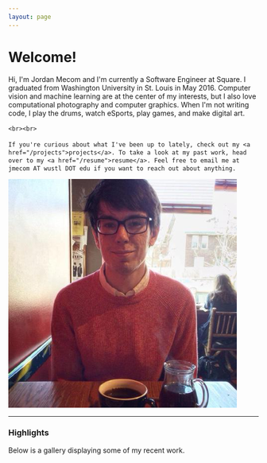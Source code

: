 ```yaml
---
layout: page
---
```


# Welcome!

<div class="row">

  <div class="col-sm-8 col-md-8">
  
  <p class="lead">
    Hi, I'm Jordan Mecom and I'm currently a Software Engineer at Square.
    I graduated from Washington University in St. Louis in May 2016. Computer vision and machine learning are at the center of my interests, but I also love computational photography and computer graphics. When I'm not writing code, I play the drums, watch eSports, play games, and make digital art. 

    <br><br>

    If you're curious about what I've been up to lately, check out my <a href="/projects">projects</a>. To take a look at my past work, head over to my <a href="/resume">resume</a>. Feel free to email me at jmecom AT wustl DOT edu if you want to reach out about anything. 
  </p>

  </div>

  <div class="col-sm-4 col-md-4">
    <!-- <a href="images/me-big.jpg" class="thumbnail"> -->
      <img class="thumbnail" src="images/me-big.jpg" style="margin: 0;">
    <!-- </a> -->
  </div>

</div>

<hr>

### Highlights

Below is a gallery displaying some of my recent work.

<div class="row">
  <div class="col-xs-12 col-sm-3 col-md-3">
    <a href="images/image-analogies/results/artout.jpg" class="thumbnail img-preview-thumb">
      <div class="img-preview" style="background:url(images/image-analogies/results/artout.jpg) center"></div>
    </a>
  </div>

   <div class="col-xs-12 col-sm-3 col-md-3">
    <a href="images/image-analogies/results/colorado.jpg" class="thumbnail img-preview-thumb">
      <div class="img-preview" style="background:url(images/image-analogies/results/colorado.jpg) center"></div>
    </a>
  </div>

   <div class="col-xs-12 col-sm-3 col-md-3">
    <a href="images/gradient-domain-fusion/sf-npr-big.png" class="thumbnail img-preview-thumb">
      <div class="img-preview" style="background:url(images/gradient-domain-fusion/scale-sf.png)"></div>
    </a>
  </div>

   <div class="col-xs-12 col-sm-3 col-md-3">
    <a href="images/gradient-domain-fusion/bb.png" class="thumbnail img-preview-thumb">
      <div class="img-preview" style="background:url(images/gradient-domain-fusion/scale-bb.png)"></div>
    </a>
  </div>
</div>

<div class="row">
  <div class="col-xs-12 col-sm-3 col-md-3">
    <a href="images/texture-synthesis/japanese-wallpaper-mincut.png" class="thumbnail img-preview-thumb">
      <div class="img-preview" style="background:url(images/texture-synthesis/japanese-wallpaper-mincut.png)"></div>
    </a>
  </div>

  <div class="col-xs-12 col-sm-3 col-md-3">
    <a href="images/texture-synthesis/starfield-mincut.png" class="thumbnail img-preview-thumb">
      <div class="img-preview" style="background:url(images/texture-synthesis/starfield-mincut.png)"></div>
    </a>
  </div>

  <div class="col-xs-12 col-sm-3 col-md-3">
    <a href="images/ds-example-small.png" class="thumbnail img-preview-thumb">
      <div class="img-preview" style="background:url(images/ds-example-small.png) center center"></div>
    </a>
  </div>

  <div class="col-xs-12 col-sm-3 col-md-3">
    <a href="images/chip8-maze.png" class="thumbnail img-preview-thumb">
      <div class="img-preview" style="background:url(images/chip8-maze-small.png)"></div>
    </a>
  </div>
</div>

<div class="row">
  <div class="col-xs-12 col-sm-3 col-md-3">
    <a href="images/gorgon2.PNG" class="thumbnail img-preview-thumb">
      <div class="img-preview" style="background:url(images/gorgon2.PNG) center center"></div>
    </a>
  </div>

  <div class="col-xs-12 col-sm-3 col-md-3">
    <a href="images/stargraph.png" class="thumbnail img-preview-thumb">
      <div class="img-preview" style="background:url(images/stargraph-small.png)"></div>
    </a>
  </div>

  <div class="col-xs-12 col-sm-3 col-md-3">
    <a href="images/video-textures/snow.gif" class="thumbnail img-preview-thumb">
      <div class="img-preview" style="background:url(images/video-textures/snow.gif) center center"></div>
    </a>
  </div>

  <div class="col-xs-12 col-sm-3 col-md-3">
    <a href="images/video-textures/city-4.gif" class="thumbnail img-preview-thumb">
      <div class="img-preview" style="background:url(images/video-textures/city-4.gif) 712% 40%"></div>
    </a>
  </div>
</div>

<div class="row">
  <div class="col-xs-12 col-sm-3 col-md-3">
    <a href="images/gorskii-collection/big-church.jpg" class="thumbnail img-preview-thumb">
      <div class="img-preview" style="background:url(images/gorskii-collection/preview-big-church.jpg)"></div>
    </a>
  </div>

  <div class="col-xs-12 col-sm-3 col-md-3">
    <a href="images/gorskii-collection/house.jpg" class="thumbnail img-preview-thumb">
      <div class="img-preview" style="background:url(images/gorskii-collection/preview-house.jpg)"></div>
    </a>
  </div>

  <div class="col-xs-12 col-sm-3 col-md-3">
    <a href="images/fae1.png" class="thumbnail img-preview-thumb">
      <div class="img-preview" style="background:url(images/fae1.png) bottom left"></div>
    </a>
  </div>

  <div class="col-xs-12 col-sm-3 col-md-3">
    <a href="images/fae2.png" class="thumbnail img-preview-thumb">
      <div class="img-preview" style="background:url(images/fae2.png) 212% 90%"></div>
    </a>
  </div>
</div>
